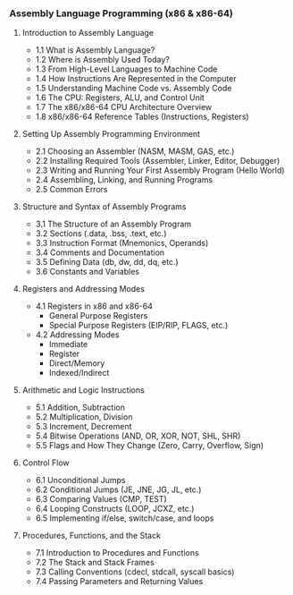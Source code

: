 
### Assembly Language Programming (x86 & x86-64)

1. Introduction to Assembly Language
    - 1.1 What is Assembly Language?
    - 1.2 Where is Assembly Used Today?
    - 1.3 From High-Level Languages to Machine Code
    - 1.4 How Instructions Are Represented in the Computer
    - 1.5 Understanding Machine Code vs. Assembly Code
    - 1.6 The CPU: Registers, ALU, and Control Unit
    - 1.7 The x86/x86-64 CPU Architecture Overview
    - 1.8 x86/x86-64 Reference Tables (Instructions, Registers)

2. Setting Up Assembly Programming Environment
    - 2.1 Choosing an Assembler (NASM, MASM, GAS, etc.)
    - 2.2 Installing Required Tools (Assembler, Linker, Editor, Debugger)
    - 2.3 Writing and Running Your First Assembly Program (Hello World)
    - 2.4 Assembling, Linking, and Running Programs
    - 2.5 Common Errors

3. Structure and Syntax of Assembly Programs
    - 3.1 The Structure of an Assembly Program
    - 3.2 Sections (.data, .bss, .text, etc.)
    - 3.3 Instruction Format (Mnemonics, Operands)
    - 3.4 Comments and Documentation
    - 3.5 Defining Data (db, dw, dd, dq, etc.)
    - 3.6 Constants and Variables

4. Registers and Addressing Modes
    - 4.1 Registers in x86 and x86-64
        - General Purpose Registers
        - Special Purpose Registers (EIP/RIP, FLAGS, etc.)
    - 4.2 Addressing Modes
        - Immediate
        - Register
        - Direct/Memory
        - Indexed/Indirect

5. Arithmetic and Logic Instructions
    - 5.1 Addition, Subtraction
    - 5.2 Multiplication, Division
    - 5.3 Increment, Decrement
    - 5.4 Bitwise Operations (AND, OR, XOR, NOT, SHL, SHR)
    - 5.5 Flags and How They Change (Zero, Carry, Overflow, Sign)

6. Control Flow
    - 6.1 Unconditional Jumps
    - 6.2 Conditional Jumps (JE, JNE, JG, JL, etc.)
    - 6.3 Comparing Values (CMP, TEST)
    - 6.4 Looping Constructs (LOOP, JCXZ, etc.)
    - 6.5 Implementing if/else, switch/case, and loops

7. Procedures, Functions, and the Stack
    - 7.1 Introduction to Procedures and Functions
    - 7.2 The Stack and Stack Frames
    - 7.3 Calling Conventions (cdecl, stdcall, syscall basics)
    - 7.4 Passing Parameters and Returning Values


